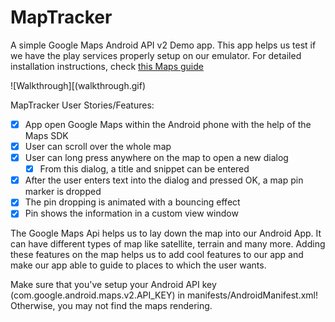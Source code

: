 MapTracker
========================

A simple Google Maps Android API v2 Demo app. This app helps us test if we have the play services properly setup on our emulator. For detailed installation instructions, check [this Maps guide](https://github.com/thecodepath/android_guides/wiki/Google-Maps-Fragment-Guide)

![Walkthrough][(walkthrough.gif)

MapTracker User Stories/Features: 
* [X] App open Google Maps within the Android phone with the help of the Maps SDK
* [X] User can scroll over the whole map 
* [X] User can long press anywhere on the map to open a new dialog
    * [X] From this dialog, a title and snippet can be entered
* [X] After the user enters text into the dialog and pressed OK, a map pin marker is dropped
* [X] The pin dropping is animated with a bouncing effect
* [X] Pin shows the information in a custom view window

The Google Maps Api helps us to lay down the map into our Android App. It can have different types of map like satellite, terrain and many more. Adding these features on the map helps us to add cool features to our app and make our app able to guide to places to which the user wants.

Make sure that you've setup your Android API key (com.google.android.maps.v2.API_KEY) in manifests/AndroidManifest.xml!  Otherwise, you may not find the maps rendering.

